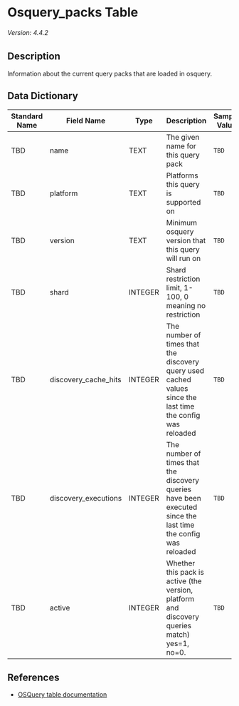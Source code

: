 # Osquery_packs Table
###### Version: 4.4.2

## Description
Information about the current query packs that are loaded in osquery.

## Data Dictionary
|Standard Name|Field Name|Type|Description|Sample Value|
|---|---|---|---|---|
|TBD|name|TEXT|The given name for this query pack|`TBD`|
|TBD|platform|TEXT|Platforms this query is supported on|`TBD`|
|TBD|version|TEXT|Minimum osquery version that this query will run on|`TBD`|
|TBD|shard|INTEGER|Shard restriction limit, 1-100, 0 meaning no restriction|`TBD`|
|TBD|discovery_cache_hits|INTEGER|The number of times that the discovery query used cached values since the last time the config was reloaded|`TBD`|
|TBD|discovery_executions|INTEGER|The number of times that the discovery queries have been executed since the last time the config was reloaded|`TBD`|
|TBD|active|INTEGER|Whether this pack is active (the version, platform and discovery queries match) yes=1, no=0.|`TBD`|

## References
* [OSQuery table documentation](https://osquery.io/schema/current#osquery_packs)
